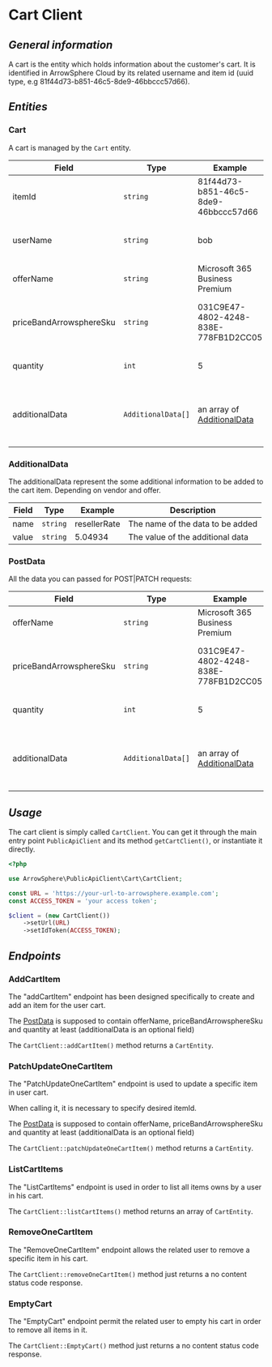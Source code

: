 # Cart Client

## _General information_

A cart is the entity which holds information about the customer's cart.
It is identified in ArrowSphere Cloud by its related username and item id (uuid type, e.g 81f44d73-b851-46c5-8de9-46bbccc57d66).

## _Entities_

### Cart

A cart is managed by the `Cart` entity.

| Field                   | Type               | Example                                       | Description                                         |
|-------------------------|--------------------|-----------------------------------------------|-----------------------------------------------------|
| itemId                  | `string`           | 81f44d73-b851-46c5-8de9-46bbccc57d66          | The id of the cart item                             |
| userName                | `string`           | bob                                           | The username who owns the cart                      |
| offerName               | `string`           | Microsoft 365 Business Premium                | The name of the product offer                       |
| priceBandArrowsphereSku | `string`           | 031C9E47-4802-4248-838E-778FB1D2CC05          | The sku related to the ArrowSphere price band       |
| quantity                | `int`              | 5                                             | Indicates the quantity of items                     |
| additionalData          | `AdditionalData[]` | an array of [AdditionalData](#AdditionalData) | Depend of context, some additional data to be added |


### AdditionalData

The additionalData represent the some additional information to be added to the cart item. Depending on vendor and offer.

| Field | Type     | Example      | Description                      |
|-------|----------|--------------|----------------------------------|
| name  | `string` | resellerRate | The name of the data to be added |
| value | `string` | 5.04934      | The value of the additional data |


### PostData

All the data you can passed for POST|PATCH requests:

| Field                   | Type               | Example                                        | Description                                         | Required |
|-------------------------|--------------------|------------------------------------------------|-----------------------------------------------------|----------|
| offerName               | `string`           | Microsoft 365 Business Premium                 | The name of the product offer                       | true     |
| priceBandArrowsphereSku | `string`           | 031C9E47-4802-4248-838E-778FB1D2CC05           | The sku related to the ArrowSphere price band       | true     |
| quantity                | `int`              | 5                                              | Indicates the quantity of items                     | true     |
| additionalData          | `AdditionalData[]` | an array of [AdditionalData](#AdditionalData)  | Depend of context, some additional data to be added | false    |

## _Usage_

The cart client is simply called `CartClient`.
You can get it through the main entry point `PublicApiClient` and its method `getCartClient()`, or instantiate it directly.

```php
<?php

use ArrowSphere\PublicApiClient\Cart\CartClient;

const URL = 'https://your-url-to-arrowsphere.example.com';
const ACCESS_TOKEN = 'your access token';

$client = (new CartClient())
    ->setUrl(URL)
    ->setIdToken(ACCESS_TOKEN);

```

## _Endpoints_

### AddCartItem

The "addCartItem" endpoint has been designed specifically to create and add an item for the user cart.

The [PostData](#PostData) is supposed to contain offerName, priceBandArrowsphereSku and quantity at least (additionalData is an optional field)

The `CartClient::addCartItem()` method returns a `CartEntity`.

### PatchUpdateOneCartItem

The "PatchUpdateOneCartItem" endpoint is used to update a specific item in user cart.

When calling it, it is necessary to specify desired itemId.

The [PostData](#PostData) is supposed to contain offerName, priceBandArrowsphereSku and quantity at least (additionalData is an optional field)

The `CartClient::patchUpdateOneCartItem()` method returns a `CartEntity`.

### ListCartItems

The "ListCartItems" endpoint is used in order to list all items owns by a user in his cart.

The `CartClient::listCartItems()` method returns an array of `CartEntity`.

### RemoveOneCartItem

The "RemoveOneCartItem" endpoint allows the related user to remove a specific item in his cart.

The `CartClient::removeOneCartItem()` method just returns a no content status code response.

### EmptyCart

The "EmptyCart" endpoint permit the related user to empty his cart in order to remove all items in it.

The `CartClient::EmptyCart()` method just returns a no content status code response.
